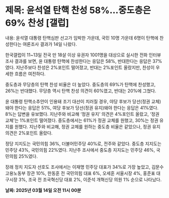 # **제목: 윤석열 탄핵 찬성 58%…중도층은 69% 찬성 [갤럽]**

  내용: 윤석열 대통령 탄핵심판 선고가 임박한 가운데, 국민 10명 가운데 6명이 탄핵에 찬성한다는 여론조사 결과가 14일 나왔다.  

한국갤럽이 11~13일 전국 만 18살 이상 유권자 1001명을 대상으로 실시한 전화 인터뷰 조사 결과를 보면, 윤 대통령 탄핵에 찬성한다는 응답은 58%, 반대한다는 응답은 37%였다. 지난주보다 찬성은 2%포인트 떨어졌고, 반대는 2%포인트 올랐지만, 찬성이 우세한 흐름은 여전하다.  

중도층과 무당층의 탄핵 찬성 비율은 더 높았다. 중도층의 69%가 탄핵에 찬성했고, 26%는 반대했다. 무당층 역시 탄핵 찬성 의견이 60%였고, 반대는 20%에 그쳤다.  

윤 대통령 탄핵소추안이 인용돼 조기 대선이 치러질 경우, 야당 후보가 당선(정권 교체)돼야 한다는 응답은 51%, 여당 후보가 당선(정권 유지)돼야 한다는 응답은 41%였다. 8%는 답변을 유보했다. 지난주와 비교해 ‘정권 유지’ 의견은 4%포인트 올랐고, ‘정권 교체’는 1%포인트 떨어졌다. 중도층에서는 61%가 정권 교체를 원했고, 30%는 정권 유지를 원했다. 지난주와 비교해, 정권 교체를 원하는 중도층 비율은 같았으나, 정권 유지 의견은 2%포인트 올랐다.  

정당 지지도는 국민의힘 36%, 더불어민주당 40%로, 전주와 같았다. 중도층 지지도는 민주당 43%, 국민의힘 22%였다. 지난주 조사에서 중도층 지지도는 민주당 46%, 국민의힘 25%였다.  

장래 정치 지도자 선호도 조사에서는 이재명 민주당 대표가 34%로 가장 높았고, 김문수 고용노동부 장관 10%, 한동훈 전 국민의힘 대표 6%, 오세훈 서울시장 4%, 홍준표 대구시장 3%, 조국 전 조국혁신당 대표 2%, 이준석 개혁신당 의원 1% 순으로 나타났다.

  **날짜: 2025년 03월 14일 오전 11시 00분**